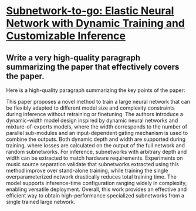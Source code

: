 # [Subnetwork-to-go: Elastic Neural Network with Dynamic Training and   Customizable Inference](https://arxiv.org/abs/2312.03464)

## Write a very high-quality paragraph summarizing the paper that effectively covers the paper.

 Here is a high-quality paragraph summarizing the key points of the paper:

This paper proposes a novel method to train a large neural network that can be flexibly adapted to different model size and complexity constraints during inference without retraining or finetuning. The authors introduce a dynamic-width model design inspired by dynamic neural networks and mixture-of-experts models, where the width corresponds to the number of parallel sub-modules and an input-dependent gating mechanism is used to combine the outputs. Both dynamic depth and width are supported during training, where losses are calculated on the output of the full network and random subnetworks. For inference, subnetworks with arbitrary depth and width can be extracted to match hardware requirements. Experiments on music source separation validate that subnetworks extracted using this method improve over stand-alone training, while training the single overparameterized network drastically reduces total training time. The model supports inference-time configuration ranging widely in complexity, enabling versatile deployment. Overall, this work provides an effective and efficient way to obtain high-performance specialized subnetworks from a single trained large network.
